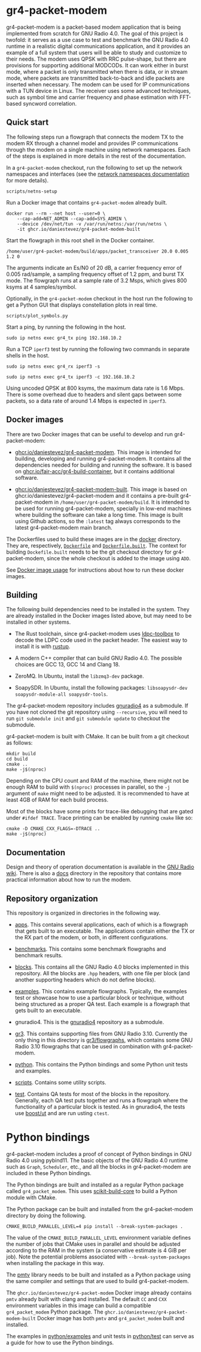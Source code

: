# gr4-packet-modem

gr4-packet-modem is a packet-based modem application that is being implemented
from scratch for GNU Radio 4.0. The goal of this project is twofold: it serves
as a use case to test and benchmark the GNU Radio 4.0 runtime in a realistic
digital communications application, and it provides an example of a full system
that users will be able to study and customize to their needs. The modem uses
QPSK with RRC pulse-shape, but there are provisions for supporting additional
MODCODs. It can work either in burst mode, where a packet is only transmitted
when there is data, or in stream mode, where packets are transmitted
back-to-back and idle packets are inserted when necessary. The modem can be used
for IP communications with a TUN device in Linux. The receiver uses some
advanced techniques, such as symbol time and carrier frequency and phase
estimation with FFT-based syncword correlation.

## Quick start

The following steps run a flowgraph that connects the modem TX to the modem RX
through a channel model and provides IP communications through the modem on a
single machine using network namespaces. Each of the steps is explained in more
details in the rest of the documentation.

In a `gr4-packet-modem` checkout, run the following to set up the network
namespaces and interfaces (see the [network namespaces
documentation](docs/netns.md) for more details).

```
scripts/netns-setup
```

Run a Docker image that contains `gr4-packet-modem` already built.

```
docker run --rm --net host --user=0 \
    --cap-add=NET_ADMIN --cap-add=SYS_ADMIN \
    --device /dev/net/tun -v /var/run/netns:/var/run/netns \
    -it ghcr.io/daniestevez/gr4-packet-modem-built
```

Start the flowgraph in this root shell in the Docker container.

```
/home/user/gr4-packet-modem/build/apps/packet_transceiver 20.0 0.005 1.2 0
```

The arguments indicate an Es/N0 of 20 dB, a carrier frequency error of 0.005
rad/sample, a sampling frequency offset of 1.2 ppm, and burst TX mode. The
flowgraph runs at a sample rate of 3.2 Msps, which gives 800 ksyms at 4
samples/symbol.

Optionally, in the `gr4-packet-modem` checkout in the host run the following to
get a Python GUI that displays constellation plots in real time.

```
scripts/plot_symbols.py
```

Start a ping, by running the following in the host.

```
sudo ip netns exec gr4_tx ping 192.168.10.2
```

Run a TCP `iperf3` test by running the following two commands in separate shells in the host.

```
sudo ip netns exec gr4_rx iperf3 -s
```

```
sudo ip netns exec gr4_tx iperf3 -c 192.168.10.2
```

Using uncoded QPSK at 800 ksyms, the maximum data rate is 1.6 Mbps. There is
some overhead due to headers and silent gaps between some packets, so a data
rate of around 1.4 Mbps is expected in `iperf3`.

## Docker images

There are two Docker images that can be useful to develop and run gr4-packet-modem:

- [ghcr.io/daniestevez/gr4-packet-modem](https://github.com/users/daniestevez/packages/container/package/gr4-packet-modem). This
  image is intended for building, developing and running gr4-packet-modem. It
  contains all the dependencies needed for building and running the software. It
  is based on
  [ghcr.io/fair-acc/gr4-build-container](https://github.com/orgs/fair-acc/packages/container/package/gr4-build-container),
  but it contains additional software.

- [ghcr.io/daniestevez/gr4-packet-modem-built](https://github.com/users/daniestevez/packages/container/package/gr4-packet-modem-built). This
  image is based on ghcr.io/daniestevez/gr4-packet-modem and it contains a
  pre-built gr4-packet-modem in `/home/user/gr4-packet-modem/build`. It is
  intended to be used for running gr4-packet-modem, specially in low-end
  machines where building the software can take a long time. This image is built
  using Github actions, so the `:latest` tag always corresponds to the latest
  gr4-packet-modem main branch.

The Dockerfiles used to build these images are in the [docker](docker)
directory. They are, respectively, [`Dockerfile`](docker/Dockerfile) and
[`Dockerfile.built`](docker/Dockerfile.built). The context for building
`Dockefile.built` needs to be the git checkout directory for gr4-packet-modem,
since the whole checkout is added to the image using `ADD`.

See [Docker image usage](docs/docker.md) for instructions about how to run these
docker images.

## Building

The following build dependencies need to be installed in the system. They are
already installed in the Docker images listed above, but may need to be
installed in other systems.

- The Rust toolchain, since gr4-packet-modem uses
  [ldpc-toolbox](https://github.com/daniestevez/ldpc-toolbox) to decode the LDPC
  code used in the packet header. The easiest way to install it is with
  [rustup](https://rustup.rs/).
  
- A modern C++ compiler that can build GNU Radio 4.0. The possible choices are
  GCC 13, GCC 14 and Clang 18.

- ZeroMQ. In Ubuntu, install the `libzmq3-dev` package.

- SoapySDR. In Ubuntu, install the following packages:
  `libsoapysdr-dev soapysdr-module-all soapysdr-tools`.

The gr4-packet-modem repository includes
[gnuradio4](https://github.com/daniestevez/ldpc-toolbox) as a submodule. If you
have not cloned the git repository using `--recursive`, you will need to run
`git submodule init` and `git submodule update` to checkout the submodule.

gr4-packet-modem is built with CMake. It can be built from a git checkout as follows:

```
mkdir build
cd build
cmake ..
make -j$(nproc)
```

Depending on the CPU count and RAM of the machine, there might not be enough RAM
to build with `$(nproc)` processes in parallel, so the `-j` argument of `make`
might need to be adjusted. It is recommended to have at least 4GB of RAM for
each build process.

Most of the blocks have some prints for trace-like debugging that are gated
under `#ifdef TRACE`. Trace printing can be enabled by running `cmake` like so:

```
cmake -D CMAKE_CXX_FLAGS=-DTRACE ..
make -j$(nproc)
```

## Documentation

Design and theory of operation documentation is available in the [GNU Radio
wiki](https://wiki.gnuradio.org/index.php?title=Gr4-packet-modem). There is also
a [docs](docs) directory in the repository that contains more practical
information about how to run the modem.

## Repository organization

This repository is organized in directories in the following way.

* [apps](apps). This contains several applications, each of which is a flowgraph
  that gets built to an executable. The applications contain either the TX or
  the RX part of the modem, or both, in different configurations.

* [benchmarks](benchmark). This contains some benchmark flowgraphs and benchmark
  results.

* [blocks](blocks). This contains all the GNU Radio 4.0 blocks implemented in
  this repository. All the blocks are `.hpp` headers, with one file per block
  (and another supporting headers which do not define blocks).

* [examples](examples). This contains example flowgraphs. Typically, the
  examples test or showcase how to use a particular block or technique, without
  being structured as a proper QA test. Each example is a flowgraph that gets
  built to an executable.

* gnuradio4. This is the [gnuradio4](https://github.com/fair-acc/gnuradio4)
  repository as a submodule.

* [gr3](gr3). This contains supporting files from GNU Radio 3.10. Currently the
  only thing in this directory is [gr3/flowgraphs](gr3/flowgraphs), which
  contains some GNU Radio 3.10 flowgraphs that can be used in combination with
  gr4-packet-modem.
  
* [python](python). This contains the Python bindings and some Python unit tests
  and examples.

* [scripts](scripts). Contains some utility scripts.

* [test](test). Contains QA tests for most of the blocks in the
  repository. Generally, each QA test puts together and runs a flowgraph where
  the functionality of a particular block is tested. As in gnuradio4, the tests
  use [boost/ut](https://github.com/boost-ext/ut) and are run usting `ctest`.

# Python bindings

gr4-packet-modem includes a proof of concept of Python bindings in GNU Radio 4.0
using pybind11. The basic objects of the GNU Radio 4.0 runtime such as `Graph`,
`Scheduler`, etc., and all the blocks in gr4-packet-modem are included in these
Python bindings.

The Python bindings are built and installed as a regular Python package called
`gr4_packet_modem`. This uses
[scikit-build-core](https://github.com/scikit-build/scikit-build-core) to build
a Python module with CMake.

The Python package can be built and installed from the gr4-packet-modem
directory by doing the following.

```
CMAKE_BUILD_PARALLEL_LEVEL=4 pip install --break-system-packages .
```

The value of the `CMAKE_BUILD_PARALLEL_LEVEL` environment variable defines the
number of jobs that CMake uses in parallel and should be adjusted according to
the RAM in the system (a conservative estimate is 4 GiB per job). Note the
potential problems associated with `--break-system-packages` when installing the
package in this way.

The [pmtv](https://github.com/gnuradio/pmt/) library needs to be built and
installed as a Python package using the same compiler and settings that are used
to build gr4-packet-modem.

The `ghcr.io/daniestevez/gr4-packet-modem` Docker image already contains `pmtv`
already built with clang and installed. The default `CC` and `CXX` environment
variables in this image can build a compatible `gr4_packet_modem` Python
package. The `ghcr.io/daniestevez/gr4-packet-modem-built` Docker image has both
`pmtv` and `gr4_packet_modem` built and installed.

The examples in [python/examples](python/examples) and unit tests in
[python/test](python/test) can serve as a guide for how to use the Python
bindings.
